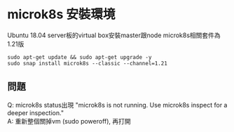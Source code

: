 # microk8s 安裝環境  
  
Ubuntu 18.04 server板的virtual box安裝master跟node microk8s相關套件為1.21版  
  
```
sudo apt-get update && sudo apt-get upgrade -y
sudo snap install microk8s --classic --channel=1.21
```

## 問題
Q: microk8s status出現 "microk8s is not running. Use microk8s inspect for a deeper inspection."  
A: 重新整個關掉vm (sudo poweroff), 再打開  
